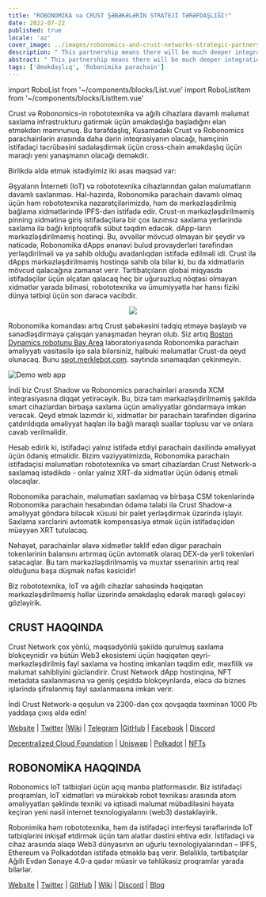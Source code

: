 ```yaml
---
title: "ROBONOMIKA və CRUST ŞƏBƏKƏLƏRİN STRATEJİ TƏRƏFDAŞLIĞI!"
date: 2022-07-22
published: true
locale: 'az'
cover_image: ../images/robonomics-and-crust-networks-strategic-partnership/cover.png
description: " This partnership means there will be much deeper integration between the Crust and Robonomics parachains on Kusama, as well as an interesting new approach for cross-chain collaboration to simplify the user experience."
abstract: " This partnership means there will be much deeper integration between the Crust and Robonomics parachains on Kusama, as well as an interesting new approach for cross-chain collaboration to simplify the user experience."
tags: ['Əməkdaşlıq', 'Robonimika parachain']
---
```


import RoboList from '~/components/blocks/List.vue'
import RoboListItem from '~/components/blocks/ListItem.vue'

Crust və Robonomics-in robototexnika və ağıllı cihazlara davamlı məlumat saxlama infrastrukturu gətirmək üçün əməkdaşlığa başladığını elan etməkdən məmnunuq. Bu tərəfdaşlıq, Kusamadakı Crust və Robonomics parachainlərin arasında daha dərin inteqrasiyanın olacağı, həmçinin istifadəçi təcrübəsini sadələşdirmək üçün cross-chain əməkdaşlıq üçün maraqlı yeni yanaşmanın olacağı deməkdir.

Birlikdə əldə etmək istədiyimiz iki əsas məqsəd var:

<robo-list>
    <robo-list-item>
        Əşyaların İnterneti (IoT) və robototexnika cihazlarından gələn məlumatların davamlı saxlanması. Hal-hazırda, Robonomika parachain davamlı olmaq üçün həm robototexnika nəzarətçilərimizdə, həm də mərkəzləşdirilmiş bağlama xidmətlərində IPFS-dən istifadə edir. Crust-ın mərkəzləşdirilməmiş pinning xidmətinə giriş istifadəçilərə bir çox lazımsız saxlama yerlərində saxlama ilə bağlı kriptoqrafik sübut təqdim edəcək.
    </robo-list-item>
    <robo-list-item>
        dApp-ların mərkəzləşdirilməmiş hostinqi. Bu, əvvəllər mövcud olmayan bir şeydir və nəticədə, Robonomika dApps ənənəvi bulud provayderləri tərəfindən yerləşdirilməli və ya sahib olduğu avadanlıqdan istifadə edilməli idi. Crust ilə dApps mərkəzləşdirilməmiş hostinqə sahib ola bilər ki, bu da xidmətlərin mövcud qalacağına zəmanət verir. Tərtibatçıların qlobal miqyasda istifadəçilər üçün əlçatan qalacaq heç bir uğursuzluq nöqtəsi olmayan xidmətlər yarada bilməsi, robototexnika və ümumiyyətlə hər hansı fiziki dünya tətbiqi üçün son dərəcə vacibdir.
    </robo-list-item>
</robo-list>

<p align="center">
  <img src="../images/robonomics-and-crust-networks-strategic-partnership/spot.gif">
</p>

Robonomika komandası artıq Crust şəbəkəsini tədqiq etməyə başlayıb və sənədləşdirməyə çalışqan yanaşmadan heyran olub. Siz artıq [Boston Dynamics robotunu Bay Area](https://spot.merklebot.com) laboratoriyasında Robonomika parachain əməliyyatı vasitəsilə işə sala bilərsiniz, halbuki məlumatlar Crust-da qeyd olunacaq. Bunu [spot.merklebot.com](https://spot.merklebot.com). saytında sınamaqdan çekinmeyin.

![Demo web app](../images/robonomics-and-crust-networks-strategic-partnership/demo.png)

İndi biz Crust Shadow və Robonomics parachainləri arasında XCM inteqrasiyasına diqqət yetirəcəyik. Bu, bizə tam mərkəzləşdirilməmiş şəkildə smart cihazlardan birbaşa saxlama üçün əməliyyatlar göndərməyə imkan verəcək. Qeyd etmək lazımdır ki, xidmətlər bir parachain tərəfindən digərinə çatdırıldıqda əməliyyat haqları ilə bağlı maraqlı suallar toplusu var və onlara cavab verilməlidir.

Hesab edirik ki, istifadəçi yalnız istifadə etdiyi parachain daxilində əməliyyat üçün ödəniş etməlidir. Bizim vəziyyətimizdə, Robonomika parachain istifadəçisi məlumatları robototexnika və smart cihazlardan Crust Network-ə saxlamaq istədikdə - onlar yalnız XRT-də xidmətlər üçün ödəniş etməli olacaqlar.

Robonomika parachain, məlumatları saxlamaq və birbaşa CSM tokenlərində Robonomika parachain hesabından ödəmə tələbi ilə Crust Shadow-a əməliyyat göndərə biləcək xüsusi bir palet yerləşdirmək üzərində işləyir. Saxlama xərclərini avtomatik kompensasiya etmək üçün istifadəçidən müəyyən XRT tutulacaq.

Nəhayət, parachainlər əlavə xidmətlər təklif edən digər parachain tokenlərinin balansını artırmaq üçün avtomatik olaraq DEX-də yerli tokenləri satacaqlar. Bu tam mərkəzləşdirilməmiş və muxtar ssenarinin artıq real olduğunu başa düşmək nəfəs kəsicidir!

Biz robototexnika, IoT və ağıllı cihazlar sahəsində həqiqətən mərkəzləşdirilməmiş həllər üzərində əməkdaşlıq edərək maraqlı gələcəyi gözləyirik.

## CRUST HAQQINDA

Crust Network çox yönlü, məqsədyönlü şəkildə qurulmuş saxlama blokçeynidir və bütün Web3 ekosistemi üçün həqiqətən qeyri-mərkəzləşdirilmiş fayl saxlama və hostinq imkanları təqdim edir, məxfilik və məlumat sahibliyini gücləndirir. Crust Network dApp hostinqinə, NFT metadata saxlanmasına və geniş çeşiddə blokçeynlərdə, eləcə də biznes işlərində şifrələnmiş fayl saxlanmasına imkan verir.

İndi Crust Network-ə qoşulun və 2300-dən çox qovşaqda təxminən 1000 Pb yaddaşa çıxış əldə edin!

[Website](https://crust.network/) | [Twitter](https://twitter.com/CommunityCrust) |[Wiki](https://wiki.crust.network/) | [Telegram](https://t.me/CrustNetwork) |[GitHub](https://github.com/crustio) | [Facebook](https://www.facebook.com/CrustNetwork/) | [Discord](https://discord.gg/wjDDpb5)

[Decentralized Cloud Foundation](https://decloudf.com/) | [Uniswap](https://medium.com/crustnetwork/decentralized-uniswap-interface-hosting-on-ipfs-18a78d1209ac) | [Polkadot](https://dotapps.io/) | [NFTs](https://medium.com/@bluna.io/bluna-future-of-metaverse-b7fc96fcff6a)

## ROBONOMİKA HAQQINDA

Robonomics IoT tətbiqləri üçün açıq mənbə platformasıdır. Biz istifadəçi proqramları, IoT xidmətləri və mürəkkəb robot texnikası arasında atom əməliyyatları şəklində texniki və iqtisadi məlumat mübadiləsini həyata keçirən yeni nəsil internet texnologiyalarını (web3) dəstəkləyirik.

Robonimika həm robototexnika, həm də istifadəçi interfeysi tərəflərində IoT tətbiqlərini inkişaf etdirmək üçün tam alətlər dəstini ehtiva edir. İstifadəçi və cihaz arasında əlaqə Web3 dünyasının ən uğurlu texnologiyalarından – IPFS, Ethereum və Polkadotdan istifadə etməklə baş verir. Beləliklə, tərtibatçılar Ağıllı Evdən Sənaye 4.0-a qədər müasir və təhlükəsiz proqramlar yarada bilərlər.

[Website](https://robonomics.network) | [Twitter](https://twitter.com/AIRA_Robonomics) | [GitHub](https://github.com/airalab/) | [Wiki](https://wiki.robonomics.network/en/) | [Discord](https://discord.gg/PuBEDkTzSx) | [Blog](https://robonomics.network/blog/)
